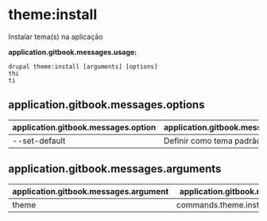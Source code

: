 # theme:install
Instalar tema(s) na aplicação

**application.gitbook.messages.usage:**
```
drupal theme:install [arguments] [options]
thi
ti
```

## application.gitbook.messages.options
application.gitbook.messages.option | application.gitbook.messages.details
-------|-------------
--set-default | Definir como tema padrão

## application.gitbook.messages.arguments
application.gitbook.messages.argument | application.gitbook.messages.details
---------|-------------
theme | commands.theme.install.options.module
